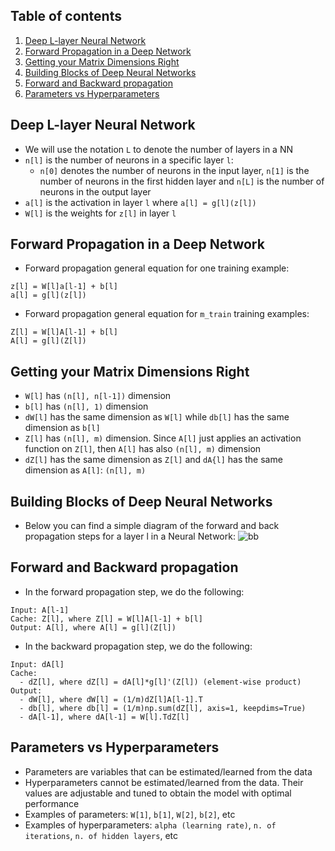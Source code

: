 ## Table of contents
1. [Deep L-layer Neural Network](#deep_l_layer_nn)
2. [Forward Propagation in a Deep Network](#forward_propagation)
3. [Getting your Matrix Dimensions Right](#matrix_dimensions)
4. [Building Blocks of Deep Neural Networks](#building_blocks)
5. [Forward and Backward propagation](#forward_backward_propagation)
6. [Parameters vs Hyperparameters](#parameters_vs_hyperparameters)


## Deep L-layer Neural Network <a name="deep_l_layer_nn"></a>
- We will use the notation ```L``` to denote the number of layers in a NN
- ```n[l]``` is the number of neurons in a specific layer ```l```:
  - ```n[0]``` denotes the number of neurons in the input layer, ```n[1]``` is the number of neurons in the first hidden layer and ```n[L]``` is the number of neurons in the output layer
- ```a[l]``` is the activation in layer ```l``` where ```a[l] = g[l](z[l])```
- ```W[l]``` is the weights for ```z[l]``` in layer ```l```


## Forward Propagation in a Deep Network <a name="forward_propagation"></a>
- Forward propagation general equation for one training example:
```
z[l] = W[l]a[l-1] + b[l]
a[l] = g[l](z[l])
```
- Forward propagation general equation for ```m_train``` training examples:
```
Z[l] = W[l]A[l-1] + b[l]
A[l] = g[l](Z[l])
```


## Getting your Matrix Dimensions Right <a name="matrix_dimensions"></a>
- ```W[l]``` has ```(n[l], n[l-1])``` dimension
- ```b[l]``` has ```(n[l], 1)``` dimension
- ```dW[l]``` has the same dimension as ```W[l]``` while ```db[l]``` has the same dimension as ```b[l]```
- ```Z[l]``` has ```(n[l], m)``` dimension. Since ```A[l]``` just applies an activation function on ```Z[l]```, then ```A[l]``` has also ```(n[l], m)``` dimension
- ```dZ[l]``` has the same dimension as ```Z[l]``` and ```dA{l]``` has the same dimension as ```A[l]```: ```(n[l], m)```

## Building Blocks of Deep Neural Networks <a name="building_blocks"></a>
- Below you can find a simple diagram of the forward and back propagation steps for a layer l in a Neural Network:
![bb](https://user-images.githubusercontent.com/36196866/144145652-6a4cb138-21a7-45b0-b5a4-4873a7226c98.PNG)

## Forward and Backward propagation <a name="forward_backward_propagation"></a>
- In the forward propagation step, we do the following:
```
Input: A[l-1]
Cache: Z[l], where Z[l] = W[l]A[l-1] + b[l]
Output: A[l], where A[l] = g[l](Z[l])
```
- In the backward propagation step, we do the following:
```
Input: dA[l]
Cache: 
  - dZ[l], where dZ[l] = dA[l]*g[l]'(Z[l]) (element-wise product)
Output: 
  - dW[l], where dW[l] = (1/m)dZ[l]A[l-1].T
  - db[l], where db[l] = (1/m)np.sum(dZ[l], axis=1, keepdims=True)
  - dA[l-1], where dA[l-1] = W[l].TdZ[l]
```

## Parameters vs Hyperparameters <a name="parameters_vs_hyperparameters"></a>
- Parameters are variables that can be estimated/learned from the data
- Hyperparameters cannot be estimated/learned from the data. Their values are adjustable and tuned to obtain the model with optimal performance
- Examples of parameters: ```W[1]```, ```b[1]```, ```W[2]```, ```b[2]```, etc
- Examples of hyperparameters: ```alpha (learning rate)```, ```n. of iterations```, ```n. of hidden layers```, etc
